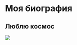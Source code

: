 # Моя биография
## Люблю космос

![](https://i.pinimg.com/originals/19/14/5a/19145a11effb8830fbecb3eb6f8bd7b4.jpg)